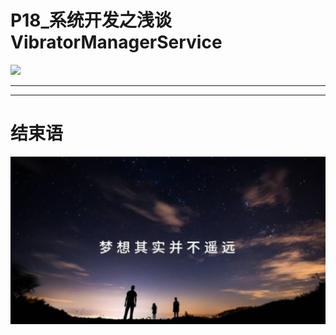 # P18_系统开发之浅谈VibratorManagerService

<img src="../flower/flower_white_001.png">


---







---


# 结束语

<img src="../Images/end_001.png">
